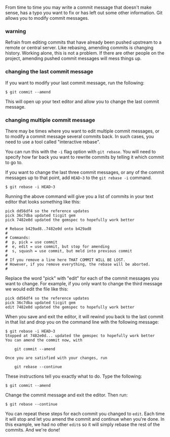 From time to time you may write a commit message that doesn't make sense,
has a typo you want to fix or has left out some other information. Git
allows you to modify commit messages.

### warning ###

Refrain from editing commits that have already been pushed upstream to a 
remote or central server. Like rebasing, amending commits is changing 
history. Working alone, this is not a problem. If there are other people 
on the project, amending pushed commit messages will mess things up.

### changing the last commit message ###

If you want to modify your last commit message, run the following:

	$ git commit --amend

This will open up your text editor and allow you to change the last commit
message.

### changing multiple commit message ###

There may be times where you want to edit multiple commit messages, or 
to modify a commit message several commits back. In such cases, you need
to use a tool called "interactive rebase". 

You can run this with the `-i` flag option with `git rebase`. 
You will need to specify how far back you want to rewrite commits by telling
it which commit to go to.

If you want to change the last three commit messages, or any of the commit 
messages up to that point, add `HEAD~3` to the `git rebase -i` command.

	$ git rebase -i HEAD~3

Running the above command will give you a list of commits in your text editor
that looks something like this:

	pick dd56df4 so the reference updates
	pick 36c7dba updated ticgit gem
	pick 7482e0d updated the gemspec to hopefully work better

	# Rebase b429ad8..7482e0d onto b429ad8
	#
	# Commands:
	#  p, pick = use commit
	#  e, edit = use commit, but stop for amending
	#  s, squash = use commit, but meld into previous commit
	#
	# If you remove a line here THAT COMMIT WILL BE LOST.
	# However, if you remove everything, the rebase will be aborted.
	#

Replace the word "pick" with "edit" for each of the commit messages you want to 
change. For example, if you only want to change the third message
we would edit the file like this:

	pick dd56df4 so the reference updates
	pick 36c7dba updated ticgit gem
	edit 7482e0d updated the gemspec to hopefully work better
  
When you save and exit the editor, it will rewind you back to the last
commit in that list and drop you on the command line with the following 
message:


	$ git rebase -i HEAD~3
	Stopped at 7482e0d... updated the gemspec to hopefully work better
	You can amend the commit now, with

		git commit --amend

	Once you are satisfied with your changes, run

		git rebase --continue

These instructions tell you exactly what to do. Type the following:


	$ git commit --amend
 
Change the commit message and exit the editor. Then run:
 
	$ git rebase --continue
  
You can repeat these steps for each commit you changed to `edit`. Each time 
it will stop and let you amend the commit and continue when you're done. In 
this example, we had no other `edit`s so it will simply rebase the rest
of the commits. And we're done!